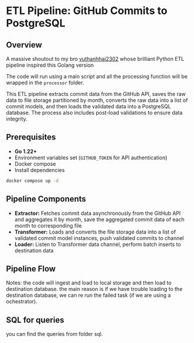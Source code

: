# ETL Pipeline: GitHub Commits to PostgreSQL

## Overview

A massive shoutout to my bro [vuthanhhai2302](https://github.com/vuthanhhai2302) whose brilliant Python ETL pipeline inspired this Golang version

The code will run using a main script and all the processing function will be wrapped in the `processor` folder.

This ETL pipeline extracts commit data from the GitHub API, saves the raw data to file storage partitioned by month, converts the raw data into a list of commit models, and then loads the validated data into a PostgreSQL database. The process also includes post-load validations to ensure data integrity.

## Prerequisites
- **Go 1.22+**
- Environment variables set (`GITHUB_TOKEN` for API authentication)
- Docker compose
- Install dependencies
```bash
docker compose up -d
```

## Pipeline Components

- **Extractor:** Fetches commit data asynchronously from the GitHub API and aggregates it by month, save the aggregated commit data of each month to corresponding file
- **Transformer:** Loads and converts the file storage data into a list of validated commit model instances, push validated commits to channel
- **Loader:** Listen to Transformer data channel, perform batch inserts to destination data

## Pipeline Flow
Notes: the code will ingest and load to local storage and then load to destination database. the main reason is if we have trouble loading to the destination database, we can re run the failed task (if we are using a ochestrator).


## SQL for queries
you can find the queries from folder sql.